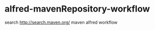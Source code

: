 alfred-mavenRepository-workflow
===============================

search http://search.maven.org/ maven alfred workflow

